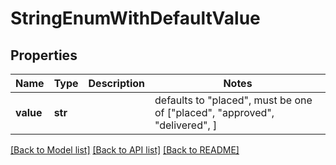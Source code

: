 # StringEnumWithDefaultValue


## Properties
Name | Type | Description | Notes
------------ | ------------- | ------------- | -------------
**value** | **str** |  | defaults to "placed",  must be one of ["placed", "approved", "delivered", ]

[[Back to Model list]](../README.md#documentation-for-models) [[Back to API list]](../README.md#documentation-for-api-endpoints) [[Back to README]](../README.md)


